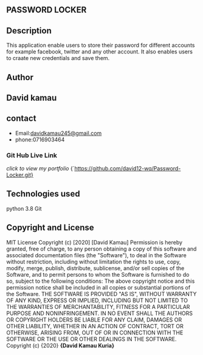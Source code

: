 ## PASSWORD LOCKER

## Description
This application enable users to store their password for different accounts for example facebook, twitter and any other account. It also enables users to craate new credentials and save them.


## Author
David kamau
---

## contact
* Email:davidkamau245@gmail.com
* phone:0716903464
### Git Hub Live Link
*click to view my portfolio*
 {`https://github.com/david12-wq/Password-Locker.git}
 ## Technologies used
 python 3.8
 Git
## Copyright and License
MIT License
Copyright (c) [2020] [David Kamau]
Permission is hereby granted, free of charge, to any person obtaining a copy
of this software and associated documentation files (the "Software"), to deal
in the Software without restriction, including without limitation the rights
to use, copy, modify, merge, publish, distribute, sublicense, and/or sell
copies of the Software, and to permit persons to whom the Software is
furnished to do so, subject to the following conditions:
The above copyright notice and this permission notice shall be included in all
copies or substantial portions of the Software.
THE SOFTWARE IS PROVIDED "AS IS", WITHOUT WARRANTY OF ANY KIND, EXPRESS OR
IMPLIED, INCLUDING BUT NOT LIMITED TO THE WARRANTIES OF MERCHANTABILITY,
FITNESS FOR A PARTICULAR PURPOSE AND NONINFRINGEMENT. IN NO EVENT SHALL THE
AUTHORS OR COPYRIGHT HOLDERS BE LIABLE FOR ANY CLAIM, DAMAGES OR OTHER
LIABILITY, WHETHER IN AN ACTION OF CONTRACT, TORT OR OTHERWISE, ARISING FROM,
OUT OF OR IN CONNECTION WITH THE SOFTWARE OR THE USE OR OTHER DEALINGS IN THE
SOFTWARE.
Copyright (c) {2020} **{David Kamau Kuria}**
##
